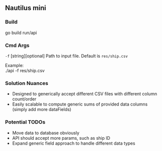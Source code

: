 ## Nautilus mini

### Build
go build run/api

### Cmd Args
`-f` [string][optional] Path to input file. Default is `res/ship.csv`<br/>

Example: <br/>
./api -f res/ship.csv

### Solution Nuances
- Designed to generically accept different CSV files with different column count/order
- Easily scalable to compute generic sums of provided data columns (simply add more dataFields)

### Potential TODOs
- Move data to database obviously 
- API should accept more params, such as ship ID
- Expand generic field approach to handle different data types
